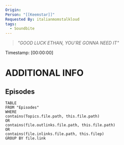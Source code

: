 ```yaml
---
Origin: 
Person: "[[Keemstar]]"
Requested By: italianmomstalkloud
tags:
  - Soundbite
---
```

> *"GOOD LUCK ETHAN, YOU'RE GONNA NEED IT"*

Timestamp: [00:00:00]

# ADDITIONAL INFO

## Episodes
``` dataview
TABLE
FROM "Episodes"
WHERE 
contains(Topics.file.path, this.file.path) 
OR 
contains(file.outlinks.file.path, this.file.path)
OR
contains(file.inlinks.file.path, this.filep)
GROUP BY file.link
```